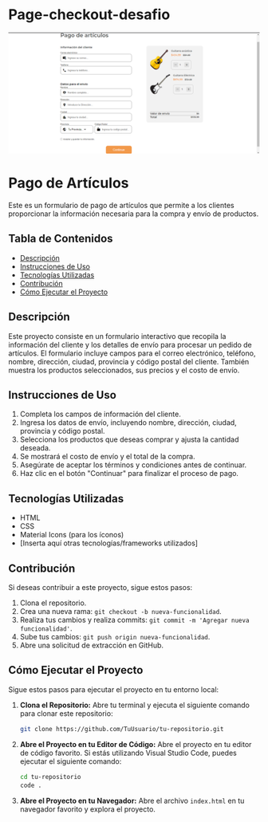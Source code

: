 # Page-checkout-desafio 
<img src="img/captura.png" alt="Pago de Artículos" class="producto-img"/>

# Pago de Artículos

Este es un formulario de pago de artículos que permite a los clientes proporcionar la información necesaria para la compra y envío de productos.

## Tabla de Contenidos

- [Descripción](#descripción)
- [Instrucciones de Uso](#instrucciones-de-uso)
- [Tecnologías Utilizadas](#tecnologías-utilizadas)
- [Contribución](#contribución)
- [Cómo Ejecutar el Proyecto](#cómo-ejecutar-el-proyecto)


## Descripción

Este proyecto consiste en un formulario interactivo que recopila la información del cliente y los detalles de envío para procesar un pedido de artículos. El formulario incluye campos para el correo electrónico, teléfono, nombre, dirección, ciudad, provincia y código postal del cliente. También muestra los productos seleccionados, sus precios y el costo de envío.


## Instrucciones de Uso

1. Completa los campos de información del cliente.
2. Ingresa los datos de envío, incluyendo nombre, dirección, ciudad, provincia y código postal.
3. Selecciona los productos que deseas comprar y ajusta la cantidad deseada.
4. Se mostrará el costo de envío y el total de la compra.
5. Asegúrate de aceptar los términos y condiciones antes de continuar.
6. Haz clic en el botón "Continuar" para finalizar el proceso de pago.

## Tecnologías Utilizadas

- HTML
- CSS
- Material Icons (para los íconos)
- [Inserta aquí otras tecnologías/frameworks utilizados]

## Contribución

Si deseas contribuir a este proyecto, sigue estos pasos:

1. Clona el repositorio.
2. Crea una nueva rama: `git checkout -b nueva-funcionalidad`.
3. Realiza tus cambios y realiza commits: `git commit -m 'Agregar nueva funcionalidad'`.
4. Sube tus cambios: `git push origin nueva-funcionalidad`.
5. Abre una solicitud de extracción en GitHub.

## Cómo Ejecutar el Proyecto

Sigue estos pasos para ejecutar el proyecto en tu entorno local:

1. **Clona el Repositorio:** Abre tu terminal y ejecuta el siguiente comando para clonar este repositorio:

   ```bash
   git clone https://github.com/TuUsuario/tu-repositorio.git
    ```
2. **Abre el Proyecto en tu Editor de Código:** Abre el proyecto en tu editor de código favorito. Si estás utilizando Visual Studio Code, puedes ejecutar el siguiente comando:

   ```bash
   cd tu-repositorio
   code .
   ```
3. **Abre el Proyecto en tu Navegador:** Abre el archivo `index.html` en tu navegador favorito y explora el proyecto.

